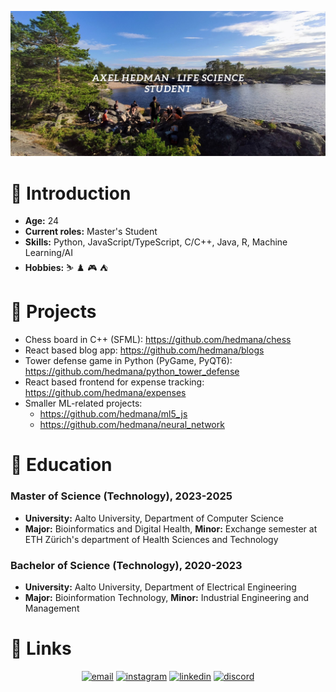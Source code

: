 ![plot](./images/djuphamn.png)


# :wave: Introduction  

- **Age:** 24
- **Current roles:** Master's Student
- **Skills:** Python, JavaScript/TypeScript, C/C++, Java, R, Machine Learning/AI
- **Hobbies:** :skier: :chess_pawn: :video_game: :tent:

# :construction: Projects
- Chess board in C++ (SFML): https://github.com/hedmana/chess
- React based blog app: https://github.com/hedmana/blogs
- Tower defense game in Python (PyGame, PyQT6): https://github.com/hedmana/python_tower_defense
- React based frontend for expense tracking: https://github.com/hedmana/expenses
- Smaller ML-related projects: 
  - https://github.com/hedmana/ml5_js
  - https://github.com/hedmana/neural_network

# :school: Education

### Master of Science (Technology), 2023-2025
- **University:** Aalto University, Department of Computer Science
- **Major:** Bioinformatics and Digital Health, **Minor:** Exchange semester at ETH Zürich's department of Health Sciences and Technology 

### Bachelor of Science (Technology), 2020-2023
- **University:** Aalto University, Department of Electrical Engineering
- **Major:** Bioinformation Technology, **Minor:** Industrial Engineering and Management


# :link: Links

<p align="center">
  <a href="mailto:axelhedman00@gmail.com"><img src="https://img.icons8.com/color/96/000000/gmail.png" alt="email"/></a>
  <a href="https://www.instagram.com/hedman.axel/"><img src="https://img.icons8.com/color/96/000000/instagram-new.png" alt="instagram"/></a>
  <a href="https://www.linkedin.com/in/axel7/"><img src="https://img.icons8.com/color/96/000000/linkedin.png" alt="linkedin"/></a>
  <a href="https://discord.com/users/knappenh#7896"><img src="https://img.icons8.com/color/96/000000/discord-logo.png" alt="discord"/></a>
</p>
